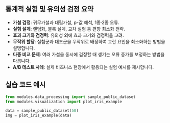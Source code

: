 ## 통계적 실험 및 유의성 검정 요약
- **가설 검정**: 귀무가설과 대립가설, p-값 해석, 1종·2종 오류.
- **실험 설계**: 랜덤화, 블록 설계, 교차 실험 등 편향 최소화 전략.
- **효과 크기와 검정력**: 유의성 외에 효과 크기와 검정력을 고려.
- **무작위 할당**: 실험군과 대조군을 무작위로 배정하여 교란 요인을 최소화하는 방법을 설명합니다.
- **다중 비교 문제**: 여러 가설을 동시에 검정할 때 생기는 오류 증가를 보정하는 방법을 다룹니다.
- **A/B 테스트 사례**: 실제 비즈니스 현장에서 활용되는 실험 예시를 제시합니다.

## 실습 코드 예시
```python
from modules.data_processing import sample_public_dataset
from modules.visualization import plot_iris_example

data = sample_public_dataset(50)
img = plot_iris_example(data)
```


